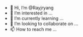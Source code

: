 - 👋 Hi, I’m @Rayjryang
- 👀 I’m interested in ...
- 🌱 I’m currently learning ...
- 💞️ I’m looking to collaborate on ...
- 📫 How to reach me ...

<!---
Rayjryang/Rayjryang is a ✨ special ✨ repository because its `README.md` (this file) appears on your GitHub profile.
You can click the Preview link to take a look at your changes.
--->
